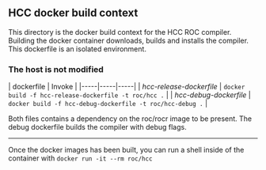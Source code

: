 ## HCC docker build context
This directory is the docker build context for the HCC ROC compiler.  Building the docker container downloads, builds and installs the compiler.  This dockerfile is an isolated environment.

### The host is not modified
| dockerfile | Invoke |
|-----|-----|-----|
| *hcc-release-dockerfile* | `docker build -f hcc-release-dockerfile -t roc/hcc .` |
| *hcc-debug-dockerfile* | `docker build -f hcc-debug-dockerfile -t roc/hcc-debug .` |

Both files contains a dependency on the roc/rocr image to be present.  The debug dockerfile builds the compiler with debug flags.

---

Once the docker images has been built, you can run a shell inside of the container with
`docker run -it --rm roc/hcc`
